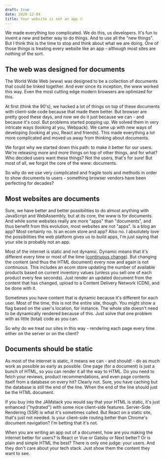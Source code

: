 ```yaml
---
draft: true
date: 2020-12-04
title: Your website is not an app 🙄
---
```


We made everything too complicated. We do this, us developers. It's fun to invent a new and better way to do things. And to use all the "new things". But I think this is the time to stop and think about what we are doing. One of those things is treating every website like an app - although most sites are nothing of the sort.

## The web was designed for documents

The World Wide Web (www) was designed to be a collection of documents that could be linked together. And ever since its inception, the www worked this way. Even the most cutting edge modern browsers are optimized for this.

At first (think the 90's), we hacked a lot of things on top of these documents with client-side code because that made them better. But browser are pretty good these days, and now we do it just because we can - and because it's cool. But problems started popping up. We solved them in very intricate ways (looking at you, Webpack). We came up with new ways of developing (looking at you, React and friends). This made everything a lot more complicated and moved us away from thinking about documents.

We forgot why we started down this path: to make it better for our users. We're releasing more and more things on top of other things, and for what? Who decided users want these things? Not the users, that's for sure! But most of all, we forgot the core of the www: documents.

So why do we use very complicated and fragile tools and methods in order to show documents to users - something browser vendors have been perfecting for decades?

## Most websites are documents

Sure, we have better and better possibilities to do almost anything with JavaScript and WebAssembly, but at its core, the www is for documents. And while some websites really are more "apps" than "documents", and thus benefit from this evolution, most websites are not "apps". Is a blog an app? Most certainly no. Is an ecom store and app? Also no. I absolutely love the possibilities the web platform gives us to build apps, I'm just saying that your site is probably not an app.

Most of the internet is static and not dynamic. Dynamic means that it's different every time or most of the time ([continuous change](https://www.merriam-webster.com/dictionary/dynamic)). But changing the content (and thus the HTML document) every now and again is not continuous. This includes an ecom store updating the number of available products based on current inventory values (unless you sell one of each product every few seconds). Just render an updated document from the content that has changed, upload to a Content Delivery Network (CDN), and be done with it.

Sometimes you have content that is dynamic because it's different for each user. Most of the time, this is not the entire site, though. You might show a flag based on the user's location, for instance. The whole site doesn't need to be dynamically rendered because of this. Just solve that one problem with as little (total) code as you can.

So why do we treat our sites in this way - rendering each page every time either on the server or on the client? 

## Documents should be static

As most of the internet is static, it means we can - and should! - do as much work as possible as early as possible. One page (for a document) is just a bunch of HTML, so you can render it all the way to HTML. Do you need to fetch your reviews, product recommendations, and even page contents itself from a database on every hit? Clearly not. Sure, you have caching but the database is still the end of the line. When the end of the line should just be the HTML document.

If you buy into the JAMstack you would say that your HTML is static, it's just enhanced ("hydrated") with some nice client-side features. Server-Side Rendering (SSR) is what it's sometimes called. But React on a static site, that's just not needed. Is your client-side routing better than Chrome's document navigation? I'm betting that it's not.

When you are writing an app out of a document, how are you making the internet better for users? Is React or Vue or Gatsby or Next better? Or is plain and simple HTML the best? There is only one judge: your users. And they don't care about your tech stack. Just show them the content they want to see.
